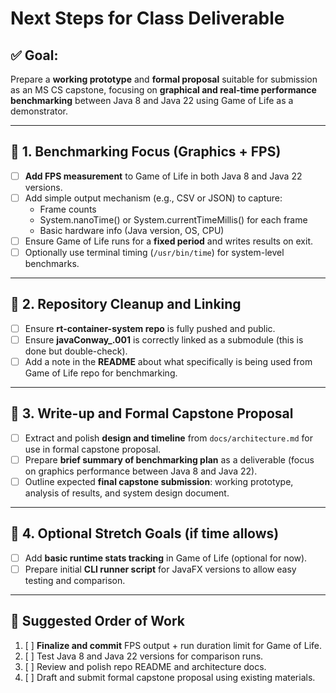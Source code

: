 
# Next Steps for Class Deliverable

## ✅ Goal:
Prepare a **working prototype** and **formal proposal** suitable for submission as an MS CS capstone, focusing on **graphical and real-time performance benchmarking** between Java 8 and Java 22 using Game of Life as a demonstrator.

---

## 🔹 1. Benchmarking Focus (Graphics + FPS)

- [ ] **Add FPS measurement** to Game of Life in both Java 8 and Java 22 versions.
- [ ] Add simple output mechanism (e.g., CSV or JSON) to capture:
  - Frame counts
  - System.nanoTime() or System.currentTimeMillis() for each frame
  - Basic hardware info (Java version, OS, CPU)
- [ ] Ensure Game of Life runs for a **fixed period** and writes results on exit.
- [ ] Optionally use terminal timing (`/usr/bin/time`) for system-level benchmarks.

---

## 🔹 2. Repository Cleanup and Linking

- [ ] Ensure **rt-container-system repo** is fully pushed and public.
- [ ] Ensure **javaConway_.001** is correctly linked as a submodule (this is done but double-check).
- [ ] Add a note in the **README** about what specifically is being used from Game of Life repo for benchmarking.

---

## 🔹 3. Write-up and Formal Capstone Proposal

- [ ] Extract and polish **design and timeline** from `docs/architecture.md` for use in formal capstone proposal.
- [ ] Prepare **brief summary of benchmarking plan** as a deliverable (focus on graphics performance between Java 8 and Java 22).
- [ ] Outline expected **final capstone submission**: working prototype, analysis of results, and system design document.

---

## 🔹 4. Optional Stretch Goals (if time allows)

- [ ] Add **basic runtime stats tracking** in Game of Life (optional for now).
- [ ] Prepare initial **CLI runner script** for JavaFX versions to allow easy testing and comparison.

---

## 📅 Suggested Order of Work

1. [ ] **Finalize and commit** FPS output + run duration limit for Game of Life.
2. [ ] Test Java 8 and Java 22 versions for comparison runs.
3. [ ] Review and polish repo README and architecture docs.
4. [ ] Draft and submit formal capstone proposal using existing materials.
